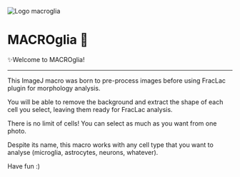 
  ![Logo macroglia](https://github.com/SandraSSB/Macro_cell-morphology-analysis/assets/156697837/4c0e3352-b437-4d74-9479-d2647d554e28)

# MACROglia 🧠

✨Welcome to MACROglia!
__________________

This ImageJ macro was born to pre-process images before using FracLac plugin for morphology analysis.

You will be able to remove the background and extract the shape of each cell you select, leaving them ready for FracLac analysis.

There is no limit of cells! You can select as much as you want from one photo.

Despite its name, this macro works with any cell type that you want to analyse (microglia, astrocytes, neurons, whatever).

Have fun :)
